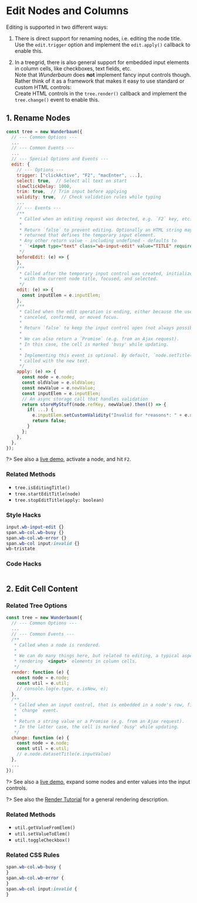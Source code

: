 # Edit Nodes and Columns

Editing is supported in two different ways:

1. There is direct support for renaming nodes, i.e. editing the node title.
   Use the `edit.trigger` option and implement the `edit.apply()` callback
   to enable this.

2. In a treegrid, there is also general support for embedded input elements
   in column cells, like checkboxes, text fields, etc.<br>
   Note that _Wunderbaum_ does **not** implement fancy input controls though.
   Rather think of it as a framework that makes it easy to use standard or
   custom HTML controls: <br>
   Create HTML controls in the `tree.render()` callback and implement the
   `tree.change()` event to enable this.

## 1. Rename Nodes

```js
const tree = new Wunderbaum({
  // --- Common Options ---
  ...
  // --- Common Events ---
  ...
  // --- Special Options and Events ---
  edit: {
    // --- Options ---
    trigger: ["clickActive", "F2", "macEnter", ...],
    select: true,  // Select all text on start
    slowClickDelay: 1000,
    trim: true,  // Trim input before applying
    validity: true,  // Check validation rules while typing
    ...
    // --- Events ---
    /**
     * Called when an editing request was detected, e.g. `F2` key, etc.
     *
     * Return `false` to prevent editing. Optionally an HTML string may be
     * returned that defines the temporary input element.
     * Any other return value - including undefined - defaults to
     * `'<input type="text" class="wb-input-edit" value="TITLE" required autocorrect="off">'`
     */
    beforeEdit: (e) => {
    },
    /**
     * Called after the temporary input control was created, initialized
     * with the current node title, focused, and selected.
     */
    edit: (e) => {
      const inputElem = e.inputElem;
    },
    /**
     * Called when the edit operation is ending, either because the user
     * canceled, confirmed, or moved focus.
     *
     * Return `false` to keep the input control open (not always possible).
     *
     * We can also return a `Promise` (e.g. from an Ajax request).
     * In this case, the cell is marked 'busy' while updating.
     *
     * Implementing this event is optional. By default, `node.setTitle()` is
     * called with the new text.
     */
    apply: (e) => {
      const node = e.node;
      const oldValue = e.oldValue;
      const newValue = e.newValue;
      const inputElem = e.inputElem;
      // An async storage call that handles validation
      return storeMyStuff(node.refKey, newValue).then(() => {
        if( ...) {
          e.inputElem.setCustomValidity("Invalid for *reasons*: " + e.newValue)
          return false;
        }
      };
    },
  },
});
```

?> See also a [live demo](https://mar10.github.io/wunderbaum/demo/#demo-plain),
activate a node, and hit <code>F2</code>.

### Related Methods

- `tree.isEditingTitle()`
- `tree.startEditTitle(node)`
- `tree.stopEditTitle(apply: boolean)`

### Style Hacks

```css
input.wb-input-edit {}
span.wb-col.wb-busy {}
span.wb-col.wb-error {}
span.wb-col input:invalid {}
wb-tristate

```

### Code Hacks

```js

```

## 2. Edit Cell Content

### Related Tree Options

```js
const tree = new Wunderbaum({
  // --- Common Options ---
  ...
  // --- Common Events ---
  /**
   * Called when a node is rendered.
   *
   * We can do many things here, but related to editing, a typical aspect is
   * rendering `<input>` elements in column cells.
   */
  render: function (e) {
    const node = e.node;
    const util = e.util;
    // console.log(e.type, e.isNew, e);
  },
  /**
   * Called when an input control, that is embedded in a node's row, fires a
   * `change` event.
   *
   * Return a string value or a Promise (e.g. from an Ajax request).
   * In the latter case, the cell is marked 'busy' while updating.
   */
  change: function (e) {
    const node = e.node;
    const util = e.util;
    // e.node.datasetTitle(e.inputValue)
  },
  ...
});
```

?> See also a [live demo](https://mar10.github.io/wunderbaum/demo/#demo-editable),
expand some nodes and enter values into the input controls.

?> See also the [Render Tutorial](/tutorial/tutorial_render.md) for a general rendering
description.

### Related Methods

- `util.getValueFromElem()`
- `util.setValueToElem()`
- `util.toggleCheckbox()`

### Related CSS Rules

```css
span.wb-col.wb-busy {
}
span.wb-col.wb-error {
}
span.wb-col input:invalid {
}
```
